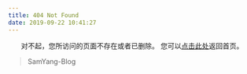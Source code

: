 ```yaml
---
title: 404 Not Found
date: 2019-09-22 10:41:27
---
```


<center>
对不起，您所访问的页面不存在或者已删除。
您可以<a href="https://euleryang.github.io/>">点击此处</a>返回首页。
</center>

<blockquote class="blockquote-center">
    SamYang-Blog
</blockquote>